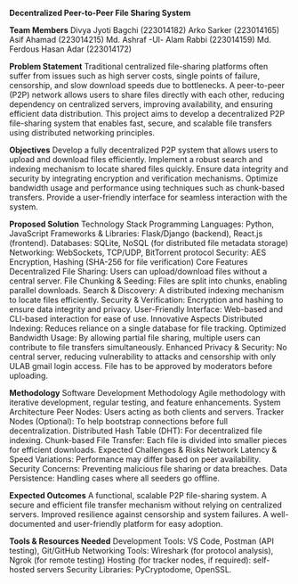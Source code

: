 **Decentralized Peer-to-Peer File Sharing System**

**Team Members**
Divya Jyoti Bagchi (223014182)
Arko Sarker (223014165)
Asif Ahamad (223014215)
Md. Ashraf -Ul- Alam Rabbi (223014159)
Md. Ferdous Hasan Adar (223014172)

**Problem Statement**
Traditional centralized file-sharing platforms often suffer from issues such as high server costs, single points of failure, censorship, and slow download speeds due to bottlenecks. A peer-to-peer (P2P) network allows users to share files directly with each other, reducing dependency on centralized servers, improving availability, and ensuring efficient data distribution. This project aims to develop a decentralized P2P file-sharing system that enables fast, secure, and scalable file transfers using distributed networking principles.

**Objectives**
Develop a fully decentralized P2P system that allows users to upload and download files efficiently.
Implement a robust search and indexing mechanism to locate shared files quickly.
Ensure data integrity and security by integrating encryption and verification mechanisms.
Optimize bandwidth usage and performance using techniques such as chunk-based transfers.
Provide a user-friendly interface for seamless interaction with the system.

**Proposed Solution**
Technology Stack
Programming Languages: Python, JavaScript
Frameworks & Libraries: Flask/Django (backend), React.js (frontend).
Databases: SQLite, NoSQL (for distributed file metadata storage)
Networking: WebSockets, TCP/UDP, BitTorrent protocol
Security: AES Encryption, Hashing (SHA-256 for file verification)
Core Features
Decentralized File Sharing: Users can upload/download files without a central server.
File Chunking & Seeding: Files are split into chunks, enabling parallel downloads.
Search & Discovery: A distributed indexing mechanism to locate files efficiently.
Security & Verification: Encryption and hashing to ensure data integrity and privacy.
User-Friendly Interface: Web-based and CLI-based interaction for ease of use.
Innovative Aspects
Distributed Indexing: Reduces reliance on a single database for file tracking.
Optimized Bandwidth Usage: By allowing partial file sharing, multiple users can contribute to file transfers simultaneously.
Enhanced Privacy & Security: No central server, reducing vulnerability to attacks and censorship with only ULAB gmail login access. File has to be approved by moderators before uploading.

**Methodology**
Software Development Methodology
Agile methodology with iterative development, regular testing, and feature enhancements.
System Architecture
Peer Nodes: Users acting as both clients and servers.
Tracker Nodes (Optional): To help bootstrap connections before full decentralization.
Distributed Hash Table (DHT): For decentralized file indexing.
Chunk-based File Transfer: Each file is divided into smaller pieces for efficient downloads.
Expected Challenges & Risks
Network Latency & Speed Variations: Performance may differ based on peer availability.
Security Concerns: Preventing malicious file sharing or data breaches.
Data Persistence: Handling cases where all seeders go offline.

**Expected Outcomes**
A functional, scalable P2P file-sharing system.
A secure and efficient file transfer mechanism without relying on centralized servers.
Improved resilience against censorship and system failures.
A well-documented and user-friendly platform for easy adoption.

**Tools & Resources Needed**
Development Tools: VS Code, Postman (API testing), Git/GitHub
Networking Tools: Wireshark (for protocol analysis), Ngrok (for remote testing)
Hosting (for tracker nodes, if required): self-hosted servers
Security Libraries: PyCryptodome, OpenSSL.
